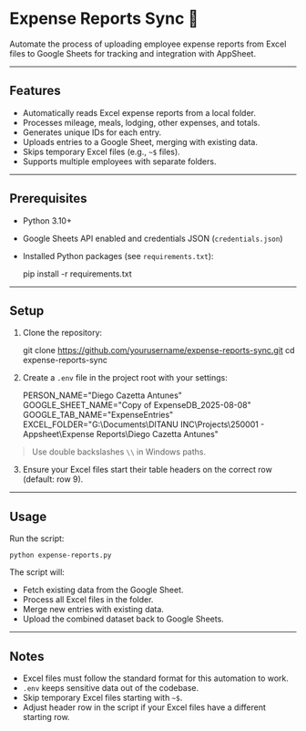 # Expense Reports Sync 📝

Automate the process of uploading employee expense reports from Excel files to Google Sheets for tracking and integration with AppSheet.

---

## Features

- Automatically reads Excel expense reports from a local folder.
- Processes mileage, meals, lodging, other expenses, and totals.
- Generates unique IDs for each entry.
- Uploads entries to a Google Sheet, merging with existing data.
- Skips temporary Excel files (e.g., `~$` files).
- Supports multiple employees with separate folders.

---

## Prerequisites

- Python 3.10+
- Google Sheets API enabled and credentials JSON (`credentials.json`)
- Installed Python packages (see `requirements.txt`):

  pip install -r requirements.txt

---

## Setup

1. Clone the repository:

   git clone https://github.com/yourusername/expense-reports-sync.git
   cd expense-reports-sync

2. Create a `.env` file in the project root with your settings:

   PERSON_NAME="Diego Cazetta Antunes"
   GOOGLE_SHEET_NAME="Copy of ExpenseDB_2025-08-08"
   GOOGLE_TAB_NAME="ExpenseEntries"
   EXCEL_FOLDER="G:\\Documents\\DITANU INC\\Projects\\250001 - Appsheet\\Expense Reports\\Diego Cazetta Antunes"

> Use double backslashes `\\` in Windows paths.

3. Ensure your Excel files start their table headers on the correct row (default: row 9).

---

## Usage

Run the script:

    python expense-reports.py

The script will:

- Fetch existing data from the Google Sheet.
- Process all Excel files in the folder.
- Merge new entries with existing data.
- Upload the combined dataset back to Google Sheets.

---

## Notes

- Excel files must follow the standard format for this automation to work.
- `.env` keeps sensitive data out of the codebase.
- Skip temporary Excel files starting with `~$`.
- Adjust header row in the script if your Excel files have a different starting row.
